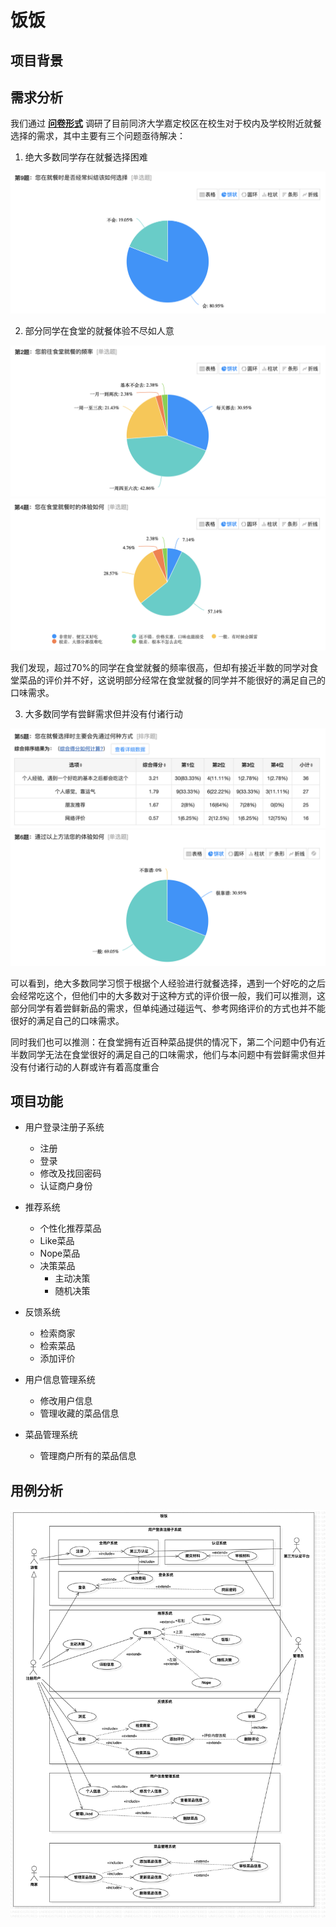 # 饭饭

## 项目背景

## 需求分析

我们通过 **[问卷形式](https://www.wjx.cn/vm/rpP7alZ.aspx)** 调研了目前同济大学嘉定校区在校生对于校内及学校附近就餐选择的需求，其中主要有三个问题亟待解决：

1. 绝大多数同学存在就餐选择困难

<div align=center><img src="./resources/T9-Choice.png"/></div>

2. 部分同学在食堂的就餐体验不尽如人意

<div align=center><img src="./resources/T2-Frequency.png"/></div>

<div align=center><img src="./resources/T4-CanteenAssess.png"/></div>

我们发现，超过70%的同学在食堂就餐的频率很高，但却有接近半数的同学对食堂菜品的评价并不好，这说明部分经常在食堂就餐的同学并不能很好的满足自己的口味需求。

3. 大多数同学有尝鲜需求但并没有付诸行动

<div align=center><img src="./resources/T5-Choose.png"/></div>

<div align=center><img src="./resources/T6-ChooseAssess.png"/></div>

可以看到，绝大多数同学习惯于根据个人经验进行就餐选择，遇到一个好吃的之后会经常吃这个，但他们中的大多数对于这种方式的评价很一般，我们可以推测，这部分同学有着尝鲜新品的需求，但单纯通过碰运气、参考网络评价的方式也并不能很好的满足自己的口味需求。

同时我们也可以推测：在食堂拥有近百种菜品提供的情况下，第二个问题中仍有近半数同学无法在食堂很好的满足自己的口味需求，他们与本问题中有尝鲜需求但并没有付诸行动的人群或许有着高度重合

## 项目功能

- 用户登录注册子系统
  - 注册
  - 登录
  - 修改及找回密码
  - 认证商户身份

- 推荐系统
  - 个性化推荐菜品
  - Like菜品
  - Nope菜品
  - 决策菜品
    - 主动决策
    - 随机决策

- 反馈系统
  - 检索商家
  - 检索菜品
  - 添加评价

- 用户信息管理系统
  - 修改用户信息
  - 管理收藏的菜品信息

- 菜品管理系统
  - 管理商户所有的菜品信息

## 用例分析

<div align=center><img src="./resources/UseCaseDiagram.png"/></div>
